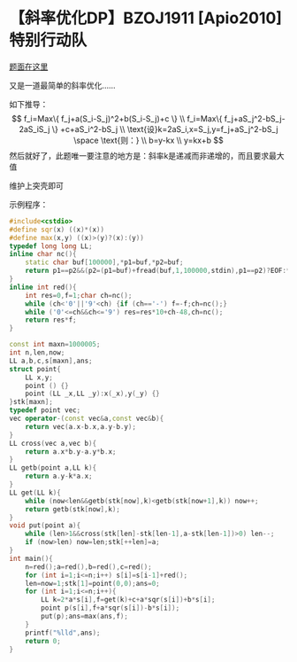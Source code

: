 # 【斜率优化DP】BZOJ1911 [Apio2010]特别行动队

[题面在这里](http://www.lydsy.com/JudgeOnline/problem.php?id=1911)



又是一道最简单的斜率优化……

如下推导：
$$
f_i=Max\{ f_j+a(S_i-S_j)^2+b(S_i-S_j)+c \} \\
f_i=Max\{ f_j+aS_j^2-bS_j-2aS_iS_j \} +c+aS_i^2-bS_j \\
\text{设}k=2aS_i,x=S_j,y=f_j+aS_j^2-bS_j \space \text{则：} \\
b=y-kx \\
y=kx+b
$$
然后就好了，此题唯一要注意的地方是：斜率k是递减而非递增的，而且要求最大值

维护上突壳即可

示例程序：

```C++
#include<cstdio>
#define sqr(x) ((x)*(x))
#define max(x,y) ((x)>(y)?(x):(y))
typedef long long LL;
inline char nc(){
	static char buf[100000],*p1=buf,*p2=buf;
	return p1==p2&&(p2=(p1=buf)+fread(buf,1,100000,stdin),p1==p2)?EOF:*p1++;
}
inline int red(){
	int res=0,f=1;char ch=nc();
	while (ch<'0'||'9'<ch) {if (ch=='-') f=-f;ch=nc();}
	while ('0'<=ch&&ch<='9') res=res*10+ch-48,ch=nc();
	return res*f;
}

const int maxn=1000005;
int n,len,now;
LL a,b,c,s[maxn],ans;
struct point{
	LL x,y;
	point () {}
	point (LL _x,LL _y):x(_x),y(_y) {}
}stk[maxn];
typedef point vec;
vec operator-(const vec&a,const vec&b){
	return vec(a.x-b.x,a.y-b.y);
}
LL cross(vec a,vec b){
	return a.x*b.y-a.y*b.x;
}
LL getb(point a,LL k){
	return a.y-k*a.x;
}
LL get(LL k){
	while (now<len&&getb(stk[now],k)<getb(stk[now+1],k)) now++;
	return getb(stk[now],k);
}
void put(point a){
	while (len>1&&cross(stk[len]-stk[len-1],a-stk[len-1])>0) len--;
	if (now>len) now=len;stk[++len]=a;
}
int main(){
	n=red();a=red(),b=red(),c=red();
	for (int i=1;i<=n;i++) s[i]=s[i-1]+red();
	len=now=1;stk[1]=point(0,0);ans=0;
	for (int i=1;i<=n;i++){
		LL k=2*a*s[i],f=get(k)+c+a*sqr(s[i])+b*s[i];
		point p(s[i],f+a*sqr(s[i])-b*s[i]);
		put(p);ans=max(ans,f);
	}
	printf("%lld",ans);
	return 0;
}
```

